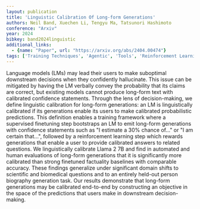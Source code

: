 ```yaml
---
layout: publication
title: 'Linguistic Calibration Of Long-form Generations'
authors: Neil Band, Xuechen Li, Tengyu Ma, Tatsunori Hashimoto
conference: "Arxiv"
year: 2024
bibkey: band2024linguistic
additional_links:
  - {name: "Paper", url: "https://arxiv.org/abs/2404.00474"}
tags: ['Training Techniques', 'Agentic', 'Tools', 'Reinforcement Learning']
---
```

Language models (LMs) may lead their users to make suboptimal downstream
decisions when they confidently hallucinate. This issue can be mitigated by
having the LM verbally convey the probability that its claims are correct, but
existing models cannot produce long-form text with calibrated confidence
statements. Through the lens of decision-making, we define linguistic
calibration for long-form generations: an LM is linguistically calibrated if
its generations enable its users to make calibrated probabilistic predictions.
This definition enables a training framework where a supervised finetuning step
bootstraps an LM to emit long-form generations with confidence statements such
as "I estimate a 30% chance of..." or "I am certain that...", followed by a
reinforcement learning step which rewards generations that enable a user to
provide calibrated answers to related questions. We linguistically calibrate
Llama 2 7B and find in automated and human evaluations of long-form generations
that it is significantly more calibrated than strong finetuned factuality
baselines with comparable accuracy. These findings generalize under significant
domain shifts to scientific and biomedical questions and to an entirely
held-out person biography generation task. Our results demonstrate that
long-form generations may be calibrated end-to-end by constructing an objective
in the space of the predictions that users make in downstream decision-making.
